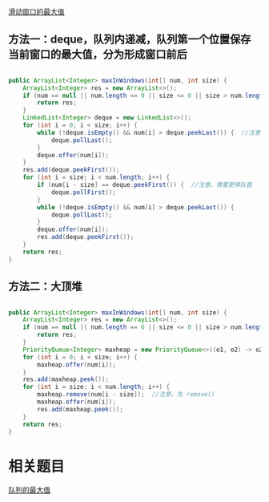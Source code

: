 [滑动窗口的最大值](https://www.nowcoder.com/practice/1624bc35a45c42c0bc17d17fa0cba788?tpId=13&tqId=11217&tPage=1&rp=1&ru=/ta/coding-interviews&qru=/ta/coding-interviews/question-ranking&from=cyc_github)

## 方法一：deque，队列内递减，队列第一个位置保存当前窗口的最大值，分为形成窗口前后

```java

public ArrayList<Integer> maxInWindows(int[] num, int size) {
    ArrayList<Integer> res = new ArrayList<>();
    if (num == null || num.length == 0 || size <= 0 || size > num.length) {
        return res;
    }
    LinkedList<Integer> deque = new LinkedList<>();
    for (int i = 0; i < size; i++) {
        while (!deque.isEmpty() && num[i] > deque.peekLast()) {  //注意，保持队列内递减
            deque.pollLast();
        }
        deque.offer(num[i]);
    }
    res.add(deque.peekFirst());
    for (int i = size; i < num.length; i++) {
        if (num[i - size] == deque.peekFirst()) {  //注意，需要更换队首
            deque.pollFirst();
        }
        while (!deque.isEmpty() && num[i] > deque.peekLast()) {
            deque.pollLast();
        }
        deque.offer(num[i]);
        res.add(deque.peekFirst());
    }
    return res;
}

```

## 方法二：大顶堆

```java

public ArrayList<Integer> maxInWindows(int[] num, int size) {
    ArrayList<Integer> res = new ArrayList<>();
    if (num == null || num.length == 0 || size <= 0 || size > num.length) {
        return res;
    }
    PriorityQueue<Integer> maxheap = new PriorityQueue<>((o1, o2) -> o2 - o1);
    for (int i = 0; i < size; i++) {
        maxheap.offer(num[i]);
    }
    res.add(maxheap.peek());
    for (int i = size; i < num.length; i++) {
        maxheap.remove(num[i - size]);  //注意，先 remove()
        maxheap.offer(num[i]);
        res.add(maxheap.peek());
    }
    return res;
}

```

# 相关题目

[队列的最大值](https://leetcode-cn.com/problems/dui-lie-de-zui-da-zhi-lcof/)
